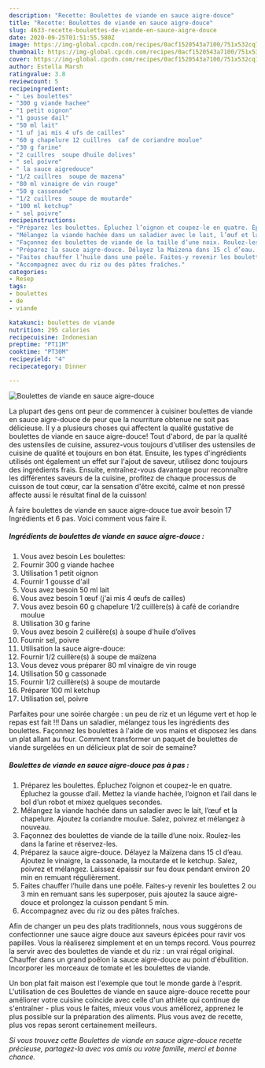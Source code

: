 ```yaml
---
description: "Recette: Boulettes de viande en sauce aigre-douce"
title: "Recette: Boulettes de viande en sauce aigre-douce"
slug: 4633-recette-boulettes-de-viande-en-sauce-aigre-douce
date: 2020-09-25T01:51:55.580Z
image: https://img-global.cpcdn.com/recipes/0acf1520543a7100/751x532cq70/boulettes-de-viande-en-sauce-aigre-douce-photo-principale-de-la-recette.jpg
thumbnail: https://img-global.cpcdn.com/recipes/0acf1520543a7100/751x532cq70/boulettes-de-viande-en-sauce-aigre-douce-photo-principale-de-la-recette.jpg
cover: https://img-global.cpcdn.com/recipes/0acf1520543a7100/751x532cq70/boulettes-de-viande-en-sauce-aigre-douce-photo-principale-de-la-recette.jpg
author: Estella Marsh
ratingvalue: 3.8
reviewcount: 5
recipeingredient:
- " Les boulettes"
- "300 g viande hachee"
- "1 petit oignon"
- "1 gousse dail"
- "50 ml lait"
- "1 uf jai mis 4 ufs de cailles"
- "60 g chapelure 12 cuillres  caf de coriandre moulue"
- "30 g farine"
- "2 cuillres  soupe dhuile dolives"
- " sel poivre"
- " la sauce aigredouce"
- "1/2 cuillres  soupe de mazena"
- "80 ml vinaigre de vin rouge"
- "50 g cassonade"
- "1/2 cuillres  soupe de moutarde"
- "100 ml ketchup"
- " sel poivre"
recipeinstructions:
- "Préparez les boulettes. Épluchez l’oignon et coupez-le en quatre. Épluchez la gousse d’ail. Mettez la viande hachée, l’oignon et l’ail dans le bol d’un robot et mixez quelques secondes."
- "Mélangez la viande hachée dans un saladier avec le lait, l’œuf et la chapelure. Ajoutez la coriandre moulue. Salez, poivrez et mélangez à nouveau."
- "Façonnez des boulettes de viande de la taille d’une noix. Roulez-les dans la farine et réservez-les."
- "Préparez la sauce aigre-douce. Délayez la Maïzena dans 15 cl d’eau. Ajoutez le vinaigre, la cassonade, la moutarde et le ketchup. Salez, poivrez et mélangez. Laissez épaissir sur feu doux pendant environ 20 min en remuant régulièrement."
- "Faites chauffer l’huile dans une poêle. Faites-y revenir les boulettes 2 ou 3 min en remuant sans les superposer, puis ajoutez la sauce aigre-douce et prolongez la cuisson pendant 5 min."
- "Accompagnez avec du riz ou des pâtes fraîches."
categories:
- Resep
tags:
- boulettes
- de
- viande

katakunci: boulettes de viande 
nutrition: 295 calories
recipecuisine: Indonesian
preptime: "PT11M"
cooktime: "PT30M"
recipeyield: "4"
recipecategory: Dinner

---
```



![Boulettes de viande en sauce aigre-douce](https://img-global.cpcdn.com/recipes/0acf1520543a7100/751x532cq70/boulettes-de-viande-en-sauce-aigre-douce-photo-principale-de-la-recette.jpg)

La plupart des gens ont peur de commencer à cuisiner boulettes de viande en sauce aigre-douce de peur que la nourriture obtenue ne soit pas délicieuse. Il y a plusieurs choses qui affectent la qualité gustative de boulettes de viande en sauce aigre-douce! Tout d'abord, de par la qualité des ustensiles de cuisine, assurez-vous toujours d'utiliser des ustensiles de cuisine de qualité et toujours en bon état. Ensuite, les types d'ingrédients utilisés ont également un effet sur l'ajout de saveur, utilisez donc toujours des ingrédients frais. Ensuite, entraînez-vous davantage pour reconnaître les différentes saveurs de la cuisine, profitez de chaque processus de cuisson de tout cœur, car la sensation d'être excité, calme et non pressé affecte aussi le résultat final de la cuisson!

<!--inarticleads1-->

À faire boulettes de viande en sauce aigre-douce tue avoir besoin 17 Ingrédients et 6 pas. Voici comment vous faire il.

##### Ingrédients de boulettes de viande en sauce aigre-douce :

1. Vous avez besoin  Les boulettes:
1. Fournir 300 g viande hachee
1. Utilisation 1 petit oignon
1. Fournir 1 gousse d&#39;ail
1. Vous avez besoin 50 ml lait
1. Vous avez besoin 1 œuf (j&#39;ai mis 4 œufs de cailles)
1. Vous avez besoin 60 g chapelure 1/2 cuillère(s) à café de coriandre moulue
1. Utilisation 30 g farine
1. Vous avez besoin 2 cuillère(s) à soupe d&#39;huile d’olives
1. Fournir  sel, poivre
1. Utilisation  la sauce aigre-douce:
1. Fournir 1/2 cuillère(s) à soupe de maïzena
1. Vous devez vous préparer 80 ml vinaigre de vin rouge
1. Utilisation 50 g cassonade
1. Fournir 1/2 cuillère(s) à soupe de moutarde
1. Préparer 100 ml ketchup
1. Utilisation  sel, poivre


Parfaites pour une soirée chargée : un peu de riz et un légume vert et hop le repas est fait !!! Dans un saladier, mélangez tous les ingrédients des boulettes. Façonnez les boulettes à l&#39;aide de vos mains et disposez les dans un plat allant au four. Comment transformer un paquet de boulettes de viande surgelées en un délicieux plat de soir de semaine? 

<!--inarticleads2-->

##### Boulettes de viande en sauce aigre-douce pas à pas :

1. Préparez les boulettes. Épluchez l’oignon et coupez-le en quatre. Épluchez la gousse d’ail. Mettez la viande hachée, l’oignon et l’ail dans le bol d’un robot et mixez quelques secondes.
1. Mélangez la viande hachée dans un saladier avec le lait, l’œuf et la chapelure. Ajoutez la coriandre moulue. Salez, poivrez et mélangez à nouveau.
1. Façonnez des boulettes de viande de la taille d’une noix. Roulez-les dans la farine et réservez-les.
1. Préparez la sauce aigre-douce. Délayez la Maïzena dans 15 cl d’eau. Ajoutez le vinaigre, la cassonade, la moutarde et le ketchup. Salez, poivrez et mélangez. Laissez épaissir sur feu doux pendant environ 20 min en remuant régulièrement.
1. Faites chauffer l’huile dans une poêle. Faites-y revenir les boulettes 2 ou 3 min en remuant sans les superposer, puis ajoutez la sauce aigre-douce et prolongez la cuisson pendant 5 min.
1. Accompagnez avec du riz ou des pâtes fraîches.


Afin de changer un peu des plats traditionnels, nous vous suggérons de confectionner une sauce aigre douce aux saveurs épicées pour ravir vos papilles. Vous la réaliserez simplement et en un temps record. Vous pourrez la servir avec des boulettes de viande et du riz : un vrai régal original. Chauffer dans un grand poêlon la sauce aigre-douce au point d&#39;ébullition. Incorporer les morceaux de tomate et les boulettes de viande. 

<!--inarticleads1-->

<p>
Un bon plat fait maison est l'exemple que tout le monde garde à l'esprit. L'utilisation de ces Boulettes de viande en sauce aigre-douce recette pour améliorer votre cuisine coïncide avec celle d'un athlète qui continue de s'entraîner - plus vous le faites, mieux vous vous améliorez, apprenez le plus possible sur la préparation des aliments. Plus vous avez de recette, plus vos repas seront certainement meilleurs.
</p>

<p>
<i>Si vous trouvez cette Boulettes de viande en sauce aigre-douce recette précieuse, partagez-la avec vos amis ou votre famille, merci et bonne chance.</i>
</p>
